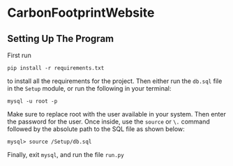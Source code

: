 # CarbonFootprintWebsite
## Setting Up The Program
First run
```
pip install -r requirements.txt
```
to install all the requirements for the project.
Then either run the `db.sql` file in the `Setup` module, or run the following in your terminal:
```
mysql -u root -p
```
Make sure to replace root with the user available in your system.
Then enter the password for the user. 
Once inside, use the `source` or `\.` command followed by the absolute path to the SQL file as shown below:
```
mysql> source /Setup/db.sql
```
Finally, exit `mysql`, and run the file `run.py`
